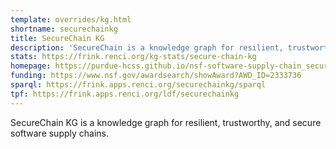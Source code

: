 ```yaml
---
template: overrides/kg.html
shortname: securechainkg
title: SecureChain KG
description: 'SecureChain is a knowledge graph for resilient, trustworthy, and secure software supply chains.'
stats: https://frink.renci.org/kg-stats/secure-chain-kg
homepage: https://purdue-hcss.github.io/nsf-software-supply-chain_security/
funding: https://www.nsf.gov/awardsearch/showAward?AWD_ID=2333736
sparql: https://frink.apps.renci.org/securechainkg/sparql
tpf: https://frink.apps.renci.org/ldf/securechainkg
---
```

SecureChain KG is a knowledge graph for resilient, trustworthy, and secure software supply chains.
